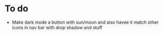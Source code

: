 # To do

- Make dark mode a button with sun/moon and also havee it match other icons in nav bar with drop shadow and stuff
